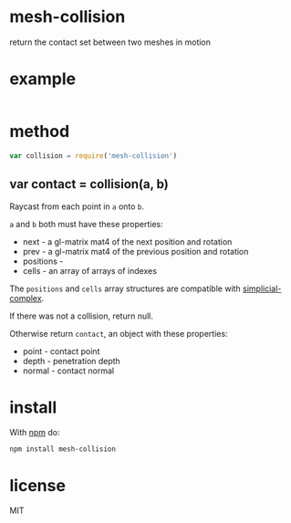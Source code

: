 # mesh-collision

return the contact set between two meshes in motion

# example

``` js
```

# method

``` js
var collision = require('mesh-collision')
```

## var contact = collision(a, b)

Raycast from each point in `a` onto `b`.

`a` and `b` both must have these properties:

* next - a gl-matrix mat4 of the next position and rotation
* prev - a gl-matrix mat4 of the previous position and rotation
* positions - 
* cells - an array of arrays of indexes

The `positions` and `cells` array structures are compatible with
[simplicial-complex](https://npmjs.org/simplicial-complex).

If there was not a collision, return null.

Otherwise return `contact`, an object with these properties:

* point - contact point
* depth - penetration depth
* normal - contact normal

# install

With [npm](https://npmjs.org) do:

```
npm install mesh-collision
```

# license

MIT
